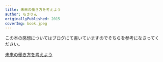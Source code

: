 ```yaml
---
title: 未来の働き方を考えよう
author: ちきりん
originallyPublished: 2015
coverImg: book.jpeg
---
```


この本の感想についてはブログにて書いていますのでそちらを参考になさってください。

[未来の働き方を考えよう](https://blog.nuovotaka.com/blog/2015-06-02-readed-book)
